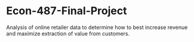 # Econ-487-Final-Project
Analysis of online retailer data to determine how to best increase revenue and maximize extraction of value from customers.
